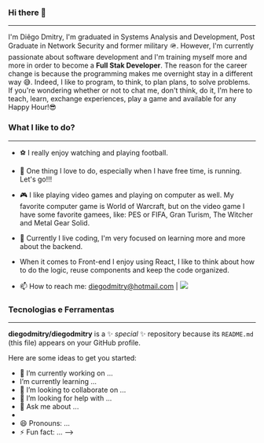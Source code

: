 ### Hi there 👋
---
I'm Diêgo Dmitry, I'm graduated in Systems Analysis and Development, Post Graduate in Network Security and former military 🪖. However, I'm currently passionate about software development and I'm training myself more and more in order to become a **Full Stak Developer**. The reason for the career change is because the programming makes me overnight stay in a different way 😅. Indeed, I like to program, to think, to plan plans, to solve problems.
If you're wondering whether or not to chat me, don't think, do it, I'm here to teach, learn, exchange experiences, play a game and available for any Happy Hour!😎

### What I like to do?
---
* ⚽ I really enjoy watching and playing football.
* 🏃 One thing I love to do, especially when I have free time, is running. Let's go!!!
* 🎮 I like playing video games and playing on computer as well. My favorite computer game is World of Warcraft, but on the video game I have some favorite gamees, like: PES or FIFA, Gran Turism, The Witcher and Metal Gear Solid. 
* 🌱 Currently I live coding, I'm very focused on learning more and more about the backend.
* When it comes to Front-end I enjoy using React, I like to think about how to do the logic, reuse components and keep the code organized.

* 📫 How to reach me: diegodmitry@hotmail.com | <a href="https://www.linkedin.com/in/diegodmitry" rel="nofollow" target="_blank"><img src="https://img.shields.io/badge/LinkedIn-0077B5?style=for-the-badge&logo=linkedin&logoColor=white" /></a>

### Tecnologias e Ferramentas
---


**diegodmitry/diegodmitry** is a ✨ _special_ ✨ repository because its `README.md` (this file) appears on your GitHub profile.

Here are some ideas to get you started:

- 🔭 I’m currently working on ...
-  I’m currently learning ...
- 👯 I’m looking to collaborate on ...
- 🤔 I’m looking for help with ...
- 💬 Ask me about ...
- 
- 😄 Pronouns: ...
- ⚡ Fun fact: ...
-->
